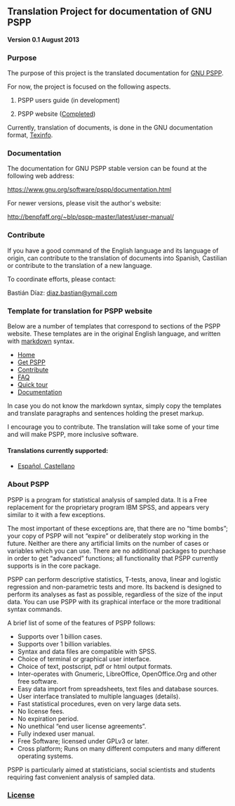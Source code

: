 ## Translation Project for documentation of GNU PSPP

**Version 0.1 August 2013**

### Purpose

The purpose of this project is the translated documentation for [GNU PSPP](https://www.gnu.org/software/pspp/).

For now, the project is focused on the following aspects.

1. PSPP users guide (in development)

2. PSPP website ([Completed](https://github.com/bedf/PSPP-document-translations/blob/master/pspp-web-spanish/readme.md))

Currently, translation of documents, is done in the GNU documentation format, [Texinfo](https://www.gnu.org/software/texinfo/).

### Documentation

The documentation for GNU PSPP stable version can be found at the following web address:

https://www.gnu.org/software/pspp/documentation.html

For newer versions, please visit the author's website:

http://benpfaff.org/~blp/pspp-master/latest/user-manual/

### Contribute

If you have a good command of the English language and its language of origin, can contribute to the translation of documents into Spanish, Castilian or contribute to the translation of a new language.

To coordinate efforts, please contact:

Bastián Díaz: <diaz.bastian@ymail.com>

### Template for translation for PSPP website

Below are a number of templates that correspond to sections of the PSPP website. These templates are in the original English language, and written with [markdown](https://en.wikipedia.org/wiki/Markdown) syntax.

* [Home](https://github.com/bedf/PSPP-document-translations/blob/master/pspp-web-english/home_page.md)
* [Get PSPP](https://github.com/bedf/PSPP-document-translations/blob/master/pspp-web-english/get_pspp.md)
* [Contribute](https://github.com/bedf/PSPP-document-translations/blob/master/pspp-web-english/contribute.md)
* [FAQ](https://github.com/bedf/PSPP-document-translations/blob/master/pspp-web-english/FAQ.md)
* [Quick tour](https://github.com/bedf/PSPP-document-translations/blob/master/pspp-web-english/quick_tour.md)
* [Documentation](https://github.com/bedf/PSPP-document-translations/blob/master/pspp-texinfo-english/readme.md)

In case you do not know the markdown syntax, simply copy the templates and translate paragraphs and sentences holding the preset markup.

I encourage you to contribute. The translation will take some of your time and will make PSPP, more inclusive software.

#### Translations currently supported:

* [Español, Castellano](https://github.com/bedf/PSPP-document-translations/blob/master/pspp-web-spanish/readme.md)

### About PSPP

PSPP is a program for statistical analysis of sampled data. It is a Free replacement for the proprietary program IBM SPSS, and appears very similar to it with a few exceptions.

The most important of these exceptions are, that there are no “time bombs”; your copy of PSPP will not “expire” or deliberately stop working in the future. Neither are there any artificial limits on the number of cases or variables which you can use. There are no additional packages to purchase in order to get “advanced” functions; all functionality that PSPP currently supports is in the core package.

PSPP can perform descriptive statistics, T-tests, anova, linear and logistic regression and non-parametric tests and more. Its backend is designed to perform its analyses as fast as possible, regardless of the size of the input data. You can use PSPP with its graphical interface or the more traditional syntax commands.

A brief list of some of the features of PSPP follows:

* Supports over 1 billion cases.
* Supports over 1 billion variables.
* Syntax and data files are compatible with SPSS.
* Choice of terminal or graphical user interface.
* Choice of text, postscript, pdf or html output formats.
* Inter-operates with Gnumeric, LibreOffice, OpenOffice.Org and other free software.
* Easy data import from spreadsheets, text files and database sources.
* User interface translated to multiple languages (details).
* Fast statistical procedures, even on very large data sets.
* No license fees.
* No expiration period.
* No unethical “end user license agreements”.
* Fully indexed user manual.
* Free Software; licensed under GPLv3 or later.
* Cross platform; Runs on many different computers and many different operating systems.

PSPP is particularly aimed at statisticians, social scientists and students requiring fast convenient analysis of sampled data.

### [License](https://github.com/bedf/PSPP-document-translations/blob/master/license.md)
